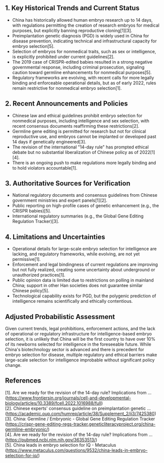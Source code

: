 ## 1. Key Historical Trends and Current Status

- China has historically allowed human embryo research up to 14 days, with regulations permitting the creation of research embryos for medical purposes, but explicitly banning reproductive cloning[1][3].
- Preimplantation genetic diagnosis (PGD) is widely used in China for disease prevention, indicating technical and infrastructural capacity for embryo selection[5].
- Selection of embryos for nonmedical traits, such as sex or intelligence, is explicitly prohibited under current guidelines[2].
- The 2019 case of CRISPR-edited babies resulted in a strong negative governmental response, including criminal prosecution, signaling caution toward germline enhancements for nonmedical purposes[5].
- Regulatory frameworks are evolving, with recent calls for more legally binding and enforceable operational details, but as of early 2022, rules remain restrictive for nonmedical embryo selection[1].

## 2. Recent Announcements and Policies

- Chinese law and ethical guidelines prohibit embryo selection for nonmedical purposes, including intelligence and sex selection, with recent consensus documents reaffirming these restrictions[2].
- Germline gene editing is permitted for research but not for clinical reproductive use, and embryos cannot be implanted or developed past 14 days if genetically engineered[3].
- The revision of the international "14-day rule" has prompted ethical debate but no substantial liberalization of Chinese policy as of 2022[1][4].
- There is an ongoing push to make regulations more legally binding and to hold violators accountable[1].

## 3. Authoritative Sources for Verification

- National regulatory documents and consensus guidelines from Chinese government ministries and expert panels[1][2].
- Public reporting on high-profile cases of genetic enhancement (e.g., the CRISPR babies)[5].
- International regulatory summaries (e.g., the Global Gene Editing Regulation Tracker)[3].

## 4. Limitations and Uncertainties

- Operational details for large-scale embryo selection for intelligence are lacking, and regulatory frameworks, while evolving, are not yet permissive[1].
- Enforcement and legal bindingness of current regulations are improving but not fully realized, creating some uncertainty about underground or unauthorized practices[1].
- Public opinion data is limited due to restrictions on polling in mainland China; support in other Han societies does not guarantee similar Chinese policy[5].
- Technological capability exists for PGD, but the polygenic prediction of intelligence remains scientifically and ethically contentious.

## Adjusted Probabilistic Assessment

Given current trends, legal prohibitions, enforcement actions, and the lack of operational or regulatory infrastructure for intelligence-based embryo selection, it is unlikely that China will be the first country to have over 10% of its newborns selected for intelligence in the foreseeable future. While China's biotechnology sector is advanced and there is precedent for embryo selection for disease, multiple regulatory and ethical barriers make large-scale selection for intelligence improbable without significant policy change.

## References

[1]. Are we ready for the revision of the 14-day rule? Implications from ... (https://www.frontiersin.org/journals/cell-and-developmental-biology/articles/10.3389/fcell.2022.1016988/full)  
[2]. Chinese experts' consensus guideline on preimplantation genetic ... (https://academic.oup.com/humrep/article/38/Supplement_2/ii3/7425380)  
[3]. China: Germline / Embryonic - Global Gene Editing Regulation Tracker (https://crispr-gene-editing-regs-tracker.geneticliteracyproject.org/china-germline-embryonic/)  
[4]. Are we ready for the revision of the 14-day rule? Implications from ... (https://pubmed.ncbi.nlm.nih.gov/36353513/)  
[5]. China leads in embryo selection for IQ - Metaculus (https://www.metaculus.com/questions/9532/china-leads-in-embryo-selection-for-iq/)